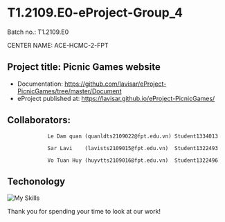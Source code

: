# T1.2109.E0-eProject-Group_4
Batch no.: T1.2109.E0

CENTER NAME: ACE-HCMC-2-FPT

## Project title: Picnic Games website
* Documentation: https://github.com/lavisar/eProject-PicnicGames/tree/master/Document
* eProject published at: https://lavisar.github.io/eProject-PicnicGames/

## Collaborators: 

                 Le Dam quan (quanldts2109022@fpt.edu.vn) Student1334013

                 Sar Lavi    (lavists2109015@fpt.edu.vn)  Student1322493
                 
                 Vo Tuan Huy (huyvtts2109016@fpt.edu.vn)  Student1322496
                 

## Techonology
![My Skills](https://skillicons.dev/icons?i=html,css,js,jquery,bootstrap)

Thank you for spending your time to look at our work!
